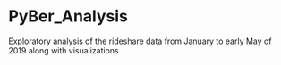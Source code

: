 # PyBer_Analysis
Exploratory analysis of the rideshare data from January to early May of 2019 along with visualizations

